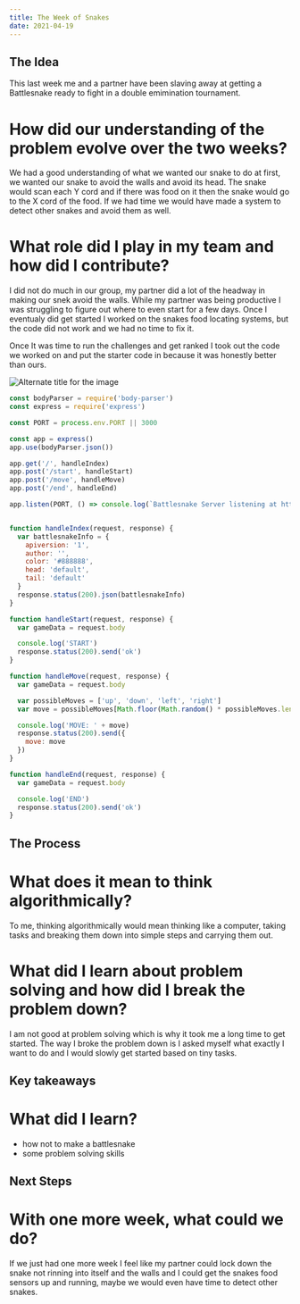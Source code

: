 ```yaml
---
title: The Week of Snakes
date: 2021-04-19
---
```


## The Idea

This last week me and a partner have been slaving away at getting a Battlesnake ready to fight in a double emimination tournament.

# How did our understanding of the problem evolve over the two weeks?

We had a good understanding of what we wanted our snake to do at first, we wanted our snake to avoid the walls and avoid its head.
The snake would scan each Y cord and if there was food on it then the snake would go to the X cord of the food.
If we had time we would have made a system to detect other snakes and avoid them as well.

# What role did I play in my team and how did I contribute?
 
I did not do much in our group, my partner did a lot of the headway in making our snek avoid the walls.
While my partner was being productive I was struggling to figure out where to even start for a few days.
Once I eventualy did get started I worked on the snakes food locating systems, but the code did not work and we had no time to fix it.

Once It was time to run the challenges and get ranked I took out the code we worked on and put the starter code in because it was honestly better than ours.

![Alternate title for the image](https://exporter.battlesnake.com/games/c8c3c42f-7fe2-47df-bb0f-5a2ce7675281/gif.gif)

````javascript
const bodyParser = require('body-parser')
const express = require('express')

const PORT = process.env.PORT || 3000

const app = express()
app.use(bodyParser.json())

app.get('/', handleIndex)
app.post('/start', handleStart)
app.post('/move', handleMove)
app.post('/end', handleEnd)

app.listen(PORT, () => console.log(`Battlesnake Server listening at http://127.0.0.1:${PORT}`))


function handleIndex(request, response) {
  var battlesnakeInfo = {
    apiversion: '1',
    author: '',
    color: '#888888',
    head: 'default',
    tail: 'default'
  }
  response.status(200).json(battlesnakeInfo)
}

function handleStart(request, response) {
  var gameData = request.body

  console.log('START')
  response.status(200).send('ok')
}

function handleMove(request, response) {
  var gameData = request.body

  var possibleMoves = ['up', 'down', 'left', 'right']
  var move = possibleMoves[Math.floor(Math.random() * possibleMoves.length)]

  console.log('MOVE: ' + move)
  response.status(200).send({
    move: move
  })
}

function handleEnd(request, response) {
  var gameData = request.body

  console.log('END')
  response.status(200).send('ok')
}
````

## The Process

# What does it mean to think algorithmically?

To me, thinking algorithmically would mean thinking like a computer, taking tasks and breaking them down into simple steps and carrying them out.

# What did I learn about problem solving and how did I break the problem down?

I am not good at problem solving which is why it took me a long time to get started.
The way I broke the problem down is I asked myself what exactly I want to do and I would slowly get started based on tiny tasks.

## Key takeaways

# What did I learn?

* how not to make a battlesnake
* some problem solving skills

## Next Steps

# With one more week, what could we do?

If we just had one more week I feel like my partner could lock down the snake not rinning into itself and the walls and I could get the snakes food sensors up and running, maybe we would even have time to detect other snakes.
